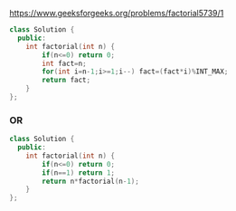 https://www.geeksforgeeks.org/problems/factorial5739/1

```cpp
class Solution {
  public:
    int factorial(int n) {
        if(n<=0) return 0;
        int fact=n;
        for(int i=n-1;i>=1;i--) fact=(fact*i)%INT_MAX;
        return fact;
    }
};
```

### OR

```cpp
class Solution {
  public:
    int factorial(int n) {
        if(n<=0) return 0;
        if(n==1) return 1;
        return n*factorial(n-1);
    }
};
```
